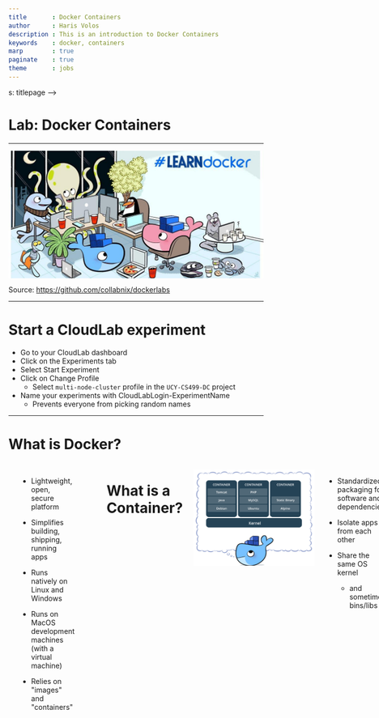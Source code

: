 ```yaml
---
title       : Docker Containers
author      : Haris Volos
description : This is an introduction to Docker Containers
keywords    : docker, containers
marp        : true
paginate    : true
theme       : jobs
--- 
```


<style>

  .img-overlay-wrap {
    position: relative;
    display: inline-block; /* <= shrinks container to image size */
    transition: transform 150ms ease-in-out;
  }

  .img-overlay-wrap img { /* <= optional, for responsiveness */
    display: block;
    max-width: 100%;
    height: auto;
  }

  .img-overlay-wrap svg {
    position: absolute;
    top: 0;
    left: 0;
  }

  </style>

  <style>
  img[alt~="center"] {
    display: block;
    margin: 0 auto;
  }

</style>

<style>   

   .cite-author {     
      text-align        : right; 
   }
   .cite-author:after {
      color             : orangered;
      font-size         : 125%;
      /* font-style        : italic; */
      font-weight       : bold;
      font-family       : Cambria, Cochin, Georgia, Times, 'Times New Roman', serif; 
      padding-right     : 130px;
   }
   .cite-author[data-text]:after {
      content           : " - "attr(data-text) " - ";      
   }

   .cite-author p {
      padding-bottom : 40px
   }

</style>

<!-- _class: titlepage -->s: titlepage -->

# Lab: Docker Containers

---

![center](figures/dockerlabs.jpg)

<span class="footnotesize">Source: https://github.com/collabnix/dockerlabs</span>

---

# Start a CloudLab experiment

- Go to your CloudLab dashboard
- Click on the Experiments tab
- Select Start Experiment
- Click on Change Profile
  - Select `multi-node-cluster` profile in the `UCY-CS499-DC` project
- Name your experiments with CloudLabLogin-ExperimentName
  - Prevents everyone from picking random names 

---

# What is Docker?


<div class="columns">

<div>

![w:500 center](figures/docker.jpg)

</div>

- Lightweight, open, secure platform

- Simplifies building, shipping, running apps

- Runs natively on Linux and Windows

- Runs on MacOS development machines (with a virtual machine)

- Relies on "images" and "containers"

<div>

</div>

---

# What is a Container?

<div class="columns">

<div>

![w:500 center](figures/container.png)

</div>

- Standardized packaging for software and dependencies

- Isolate apps from each other

- Share the same OS kernel

  - and sometimes bins/libs

<div>

</div>

---

# The role of Images and Containers

![w:800 center](figures/image-container.png)

<div class="columns">

<div class="center">

Example: Ubuntu with Go and application code

</div>

<div>

<div class="center">

Created by using an image. <br>Runs your application.

</div>

</div>

</div>

<!-- Image: standalone, executable package that includes everything needed to run
a piece of software (code, runtime libraries, configuration files). Provides the
filesystem and metadata (e.g. environment variables, initial working directory) for
a container.

Container: a process isolated from the rest of the system through abstractions
created by the OS. The level of isolation can be controlled, allowing access to
host resources. Its filesystem content comes from an image.

Container can be thought as the runtime instance of an image: what the image becomes in memory
when actually executed. -->

---

# Docker Containers are NOT Virtual Machines

- Easy connection to make

- Fundamentally different architectures

- Fundamentally different benefits

---

# Docker Containers vs. Virtual Machines

![w:800 center](figures/container-vs-vm.png)

---

# Using Docker: Build, Ship, Run Workflow

![w:800 center](figures/workflow.png)

---

# Some Docker vocabulary

- **Docker Image**
  The basis of a Docker container. Represents a full application

- **Docker Container**
  The standard unit in which the application service resides and executes

- **Docker Engine**
  Creates, ships and runs Docker containers deployable on a physical or  virtual, host locally, in a datacenter or cloud service provider

- **Registry Service**
  Cloud or server based storage and distribution service for your images
  Examples: Docker Hub (Public) or Docker Trusted Registry (Private)

---

# Basic Docker commands

```bash
$ docker image pull node:latest

$ docker image ls
$ docker container run –d –p 5000:5000 –-name node node:latest

$ docker container ps

$ docker container stop node(or <container id>)

$ docker container rm node (or <container id>)

$ docker image rmi (or <image id>)

$ docker build –t node:2.0 .

$ docker image push node:2.0

$ docker --help
```
---

# Our first containers

---

# Hello World

In your Docker environment, just run the following command:

```bash
$ docker run busybox echo hello world
hello world
```

(If your Docker install is brand new, you will also see a few extra lines, corresponding to the download of the busybox image.)

---

# That was our first container!

- We used one of the smallest, simplest images available: `busybox`.

- `busybox` is typically used in embedded systems (phones, routers...)

- We ran a single process and echo'ed `hello world`.

---

# A more useful container

Let's run a more exciting container:

```
$ docker run -it ubuntu
root@04c0bb0a6c07:/#
```

- This is a brand new container

- It runs a bare-bones, no-frills `ubuntu` system

- `-it` is shorthand for `-i -t`.

  - `-i` tells Docker to connect us to the container's stdin

  - `-t` tells Docker that we want a pseudo-terminal

---

# Do something in our container

Try to run `figlet` in our container.

```
root@04c0bb0a6c07:/# figlet hello
bash: figlet: command not found
```

Alright, we need to install it.

---

# Install a package in our container

We want `figlet`, so let's install it:

```
root@04c0bb0a6c07:/# apt-get update
...
Fetched 1514 kB in 14s (103 kB/s)
Reading package lists... Done
```

```
root@04c0bb0a6c07:/# apt-get install figlet
Reading package lists... Done
...
```

One minute later, `figlet` is installed!

---

# Try to run our freshly installed program

The `figlet` program takes a message as parameter.

```
root@04c0bb0a6c07:/# figlet hello
 _          _ _       
| |__   ___| | | ___  
| '_ \ / _ \ | |/ _ \ 
| | | |  __/ | | (_) |
|_| |_|\___|_|_|\___/
```

Beautiful! 😍

---

# Counting packages in the container

Let's check how many packages are installed there.

```
root@04c0bb0a6c07:/# dpkg -l | wc -l
190
```

- `dpkg -l` lists the packages installed in our container

- `wc -l` counts them

How many packages do we have on our host?

---

# Counting packages on the host

Exit the container by logging out of the shell, like you would usually do

(E.g. with ^D or exit)

```
root@04c0bb0a6c07:/# exit
```

Now, try to:

- run `dpkg -l | wc -l`. How many packages are installed?

- run `figlet`. Does that work?

---

# Host and containers are independent things

- We ran an `ubuntu` container on an `ubuntu` host

- But they have different, independent packages

- Installing something on the host doesn't expose it to the container

- And vice-versa

- We can run *any container on any host*

---

# Where's our container?

- Our container is now in a stopped state

- It still exists on disk, but all compute resources have been freed up

- We will see later how to get back to that container

---

# Starting another container

What if we start a new container, and try to run figlet again?

```
$ docker run -it ubuntu
root@b13c164401fb:/# figlet
bash: figlet: command not found
```

- We started a *brand new container*

- The basic Ubuntu image was used, and `figlet` is not here

<!-- - We will see in the next chapters how to bake a custom image with `figlet`. -->

---

# Background containers

---

# Objectives

Our first containers were interactive.

We will now see how to:

- Run a non-interactive container
- Run a container in the background
- List running containers
- Check the logs of a container
- Stop a container
- List stopped containers

---

# A non-interactive container

We will run a small custom container

This container just displays the time every second

```
$ docker run jpetazzo/clock
Fri Feb 20 00:28:53 UTC 2015
Fri Feb 20 00:28:54 UTC 2015
Fri Feb 20 00:28:55 UTC 2015
...
```

- This container will run forever
- To stop it, press `^C`
- Docker has automatically downloaded the image `jpetazzo/clock`
- This image is a user image, created by `jpetazzo`
- We will hear more about user images (and other types of images) later

---

# Run a container in the background

Containers can be started in the background, with the -d flag (daemon mode):

```
$ docker run -d jpetazzo/clock
47d677dcfba4277c6cc68fcaa51f932b544cab1a187c853b7d0caf4e8debe5ad
```

- We don't see the output of the container
- But don't worry: Docker collects that output and logs it!
- Docker gives us the ID of the container

---

# How can we check that our container is still running?

With `docker ps`, just like the UNIX `ps` command, lists running processes.

```
$ docker ps
CONTAINER ID  IMAGE           ...  CREATED        STATUS        ...
47d677dcfba4  jpetazzo/clock  ...  2 minutes ago  Up 2 minutes  ...
```

Docker tells us:
- The (truncated) ID of our container
- The image used to start the container
- That our container has been running (`Up`) for a couple of minutes
- Other information (COMMAND, PORTS, NAMES) that we will explain later

---

# Starting more containers

Let's start two more containers.

```
$ docker run -d jpetazzo/clock
57ad9bdfc06bb4407c47220cf59ce21585dce9a1298d7a67488359aeaea8ae2a
```

```
$ docker run -d jpetazzo/clock
068cc994ffd0190bbe025ba74e4c0771a5d8f14734af772ddee8dc1aaf20567d
```

Check that docker ps correctly reports all 3 containers.

---

# View only the IDs of the containers

Many Docker commands will work on container IDs: `docker stop`, `docker rm`...

If we want to list only the IDs of our containers (without the other columns or the header line), we can use the `-q` ("Quiet", "Quick") flag:

```
$ docker ps -q
068cc994ffd0
57ad9bdfc06b
47d677dcfba4
```

---

# View the logs of a container

We told you that Docker was logging the container output.

Let's see that now.

```
$ docker logs 47d
Fri Feb 20 00:39:52 UTC 2015
Fri Feb 20 00:39:53 UTC 2015
...
```

- We specified a *prefix* of the full container ID
- You can, of course, specify the full ID
- The `logs` command will output the *entire* logs of the container
  (Sometimes, that will be too much. Let's see how to address that.)

---

# Stop our container

There are two ways we can terminate our detached container.

- Killing it using the `docker kill` command
- Stopping it using the `docker stop` command

The first one stops the container immediately, by using the `KILL` signal

The second one is more graceful. It sends a `TERM` signal, and after 10 seconds, if the container has not stopped, it sends `KILL`

Reminder: the `KILL` signal cannot be intercepted, and will forcibly terminate the container

---

# Stopping our containers

Let's stop one of those containers:

```
$ docker stop 47d6
47d6
```

This will take 10 seconds:

- Docker sends the `TERM` signal
- the container doesn't react to this signal (it's a simple Shell script with no special signal handling)
- 10 seconds later, since the container is still running, Docker sends the `KILL` signal
- this terminates the container

---

# Killing the remaining containers

Let's be less patient with the two other containers:

```
$ docker kill 068 57ad
068
57ad
```

The `stop` and `kill` commands can take multiple container IDs

Those containers will be terminated immediately (without the 10 seconds delay)

Let's check that our containers don't show up anymore:

```
$ docker ps
```

---

# List stopped containers

We can also see stopped containers, with the -a (--all) option.

```
$ docker ps -a
CONTAINER ID  IMAGE           ...  CREATED      STATUS
068cc994ffd0  jpetazzo/clock  ...  21 min. ago  Exited (137) 3 min. ago
57ad9bdfc06b  jpetazzo/clock  ...  21 min. ago  Exited (137) 3 min. ago
47d677dcfba4  jpetazzo/clock  ...  23 min. ago  Exited (137) 3 min. ago
5c1dfd4d81f1  jpetazzo/clock  ...  40 min. ago  Exited (0) 40 min. ago
b13c164401fb  ubuntu          ...  55 min. ago  Exited (130) 53 min. ago
```

---

# Restarting and attaching to containers

---

# Restarting and attaching to containers

We have started containers in the foreground, and in the background.

We will see how to:

- Put a container in the background
- Attach to a background container to bring it to the foreground
- Restart a stopped container

---

# Background and foreground

The distinction between foreground and background containers is arbitrary

From Docker's point of view, all containers are the same

All containers run the same way, whether there is a client attached to them or not

It is always possible to detach from a container, and to reattach to a container

Analogy: attaching to a container is like plugging a keyboard and screen to a physical server

---

# Detaching from a container

- If you have started an *interactive container* (with option `-it`), you can detach from it

- The "detach" sequence is `^P^Q`

- Otherwise you can detach by killing the Docker client

  (But not by hitting `^C`, as this would deliver `SIGINT` to the container)

What does `-it` stand for?

- `-t` means "allocate a terminal"
- `-i` means "connect stdin to the terminal"

---

# Attaching to a container

You can attach to a container:

```
$ docker attach <containerID>
```

- The container must be running
- There can be multiple clients attached to the same container

---

# Detaching from non-interactive containers

- **Warning**: if the container was started without `-it`...
  - You won't be able to detach with `^P^Q`
  - If you hit `^C`, the signal will be proxied to the container

- Remember: you can always detach by killing the Docker client.

---

# Checking container output

Use `docker attach` if you intend to send input to the container

If you just want to see the output of a container, use `docker logs`

```bash
$ docker logs --tail 1 --follow <containerID>
```

---

# Restarting a container

When a container has exited, it is in stopped state.

It can then be restarted with the `start` command.

```bash
$ docker start <yourContainerID>
```

The container will be restarted using the same options you launched it with.

---

# Understanding Docker images
---

# Understanding Docker images

We will explain:

- What is an image

- What is a layer

- How to search and download images

---

# What is an image?

<div class="columns">

<div style="font-size: 24px">

- Image = files + metadata
- These files form the root filesystem of our container.
- The metadata can indicate a number of things, e.g.:
  - the author of the image
  - the command to execute in the container when starting it
  - environment variables to be set
  - etc.
- Images are made of layers, conceptually stacked on top of each other
- Each layer can add, change, and remove files and/or metadata
- Images can share layers to optimize disk usage, transfer times, and memory use

</div>

![w:340 center](figures/image-1.png)
![w:340 center](figures/image-2.png)

<div>

</div>

---

# Differences between containers and images

- An image is a read-only filesystem.

- A container is an encapsulated set of processes running in a read-write copy of that filesystem.

- To optimize container boot time, copy-on-write is used instead of regular copy.

- `docker run` starts a container from a given image.

<!-- Let's give a couple of metaphors to illustrate those concepts. -->

---

# Wait a minute...

If an image is read-only, how do we change it?

- We don't

- We create a new container from that image

- Then we make changes to that container

- When we are satisfied with those changes, we transform them into a new layer

- A new image is created by stacking the new layer on top of the old image

---

# Images namespaces

There are three namespaces:

- Official images

    e.g. `ubuntu`, `busybox` ...

- User (and organizations) images

    e.g. `jpetazzo/clock`

- Self-hosted images

    e.g. `registry.example.com:5000/my-private/image`

Let's explain each of them.

---

# Root namespace

The root namespace is for official images.

They are gated by Docker Inc.

They are generally authored and maintained by third parties.

Those images include:

- Small, "swiss-army-knife" images like busybox.

- Distro images to be used as bases for your builds, like ubuntu, fedora...

- Ready-to-use components and services, like redis, postgresql...

- Over 150 at this point!

---

# User namespace

The user namespace holds images for Docker Hub users and organizations.

For example:

```bash
jpetazzo/clock
```

The Docker Hub user is:

```bash
jpetazzo
```

The image name is:

```bash
clock
```

---

# Self-hosted namespace

This namespace holds images which are not hosted on Docker Hub, but on third
party registries.

They contain the hostname (or IP address), and optionally the port, of the
registry server.

For example:

```bash
localhost:5000/wordpress
```

* `localhost:5000` is the host and port of the registry
* `wordpress` is the name of the image

---

# How do you store and manage images?

Images can be stored:

* On your Docker host
* In a Docker registry

You can use the Docker client to download (pull) or upload (push) images

To be more accurate: you can use the Docker client to tell a Docker Engine
to push and pull images to and from a registry

---

# Showing current images

Let's look at what images are on our host now.

```bash
$ docker images
REPOSITORY       TAG       IMAGE ID       CREATED         SIZE
ubuntu           latest    07c86167cdc4   4 days ago      188 MB
busybox          latest    3240943c9ea3   2 weeks ago     1.114 MB
jpetazzo/clock   latest    12068b93616f   12 months ago   2.433 MB
```

---

# Searching for images

We cannot list *all* images on a remote registry, but
we can search for a specific keyword:

```bash
$ docker search marathon
NAME                     DESCRIPTION                     STARS  OFFICIAL  AUTOMATED
mesosphere/marathon      A cluster-wide init and co...   105              [OK]
mesoscloud/marathon      Marathon                        31               [OK]
mesosphere/marathon-lb   Script to update haproxy b...   22               [OK]
tobilg/mongodb-marathon  A Docker image to start a ...   4                [OK]
```


- "Stars" indicate the popularity of the image.

- "Official" images are those in the root namespace.

- "Automated" images are built automatically by the Docker Hub.
  <br/>(This means that their build recipe is always available.)

---

# Downloading images

There are two ways to download images.

- Explicitly, with `docker pull`.

- Implicitly, when executing `docker run` and the image is not found locally.

---

# Pulling an image

```bash
$ docker pull debian:jessie
Pulling repository debian
b164861940b8: Download complete
b164861940b8: Pulling image (jessie) from debian
d1881793a057: Download complete
```

- As seen previously, images are made up of layers.

- Docker has downloaded all the necessary layers.

- In this example, `:jessie` indicates which exact version of Debian
  we would like.

  It is a *version tag*.

---

# Image and tags

- Images can have tags.

- Tags define image versions or variants.

- `docker pull ubuntu` will refer to `ubuntu:latest`.

- The `:latest` tag is generally updated often.

---

# When to (not) use tags

Don't specify tags:

- When doing rapid testing and prototyping.
- When experimenting.
- When you want the latest version.

Do specify tags:

- When recording a procedure into a script.
- When going to production.
- To ensure that the same version will be used everywhere.
- To ensure repeatability later.

This is similar to what we would do with `pip install`, `npm install`, etc.

---

# Building Docker images with a Dockerfile

---

# Building Docker images with a Dockerfile

We will build a container image automatically, with a `Dockerfile`

You will:

- Write a `Dockerfile`

- Build an image from a `Dockerfile`

---

# `Dockerfile` overview

- A `Dockerfile` is a build recipe for a Docker image

- It contains a series of instructions telling Docker how an image is constructed

- The `docker build` command builds an image from a `Dockerfile`

---

# Writing our first `Dockerfile`

Our Dockerfile must be in a **new, empty directory**

1. Create a directory to hold our `Dockerfile`

```bash
$ mkdir myimage
```

2. Create a `Dockerfile` inside this directory

```bash
$ cd myimage
$ vim Dockerfile
```

Of course, you can use any other editor of your choice

---

# Type this into our Dockerfile...

```dockerfile
FROM ubuntu
RUN apt-get update
RUN apt-get install figlet
```

- `FROM` indicates the base image for our build.

- Each `RUN` line will be executed by Docker during the build.

- Our `RUN` commands **must be non-interactive.**
  <br/>(No input can be provided to Docker during the build.)

- In many cases, we will add the `-y` flag to `apt-get`.

---

# Build it!

Save our file, then execute:

```bash
$ docker build -t figlet .
```

- `-t` indicates the tag to apply to the image.

- `.` indicates the location of the *build context*.

We will talk more about the build context later.

To keep things simple for now: this is the directory where our Dockerfile is located.

---

# What happens when we build the image?

The output of docker build looks like this:

```
$ docker build -t figlet .
Sending build context to Docker daemon 2.048 kB
Sending build context to Docker daemon 
Step 0 : FROM ubuntu
 ---> e54ca5efa2e9
Step 1 : RUN apt-get update
 ---> Running in 840cb3533193
 ---> 7257c37726a1
Removing intermediate container 840cb3533193
Step 2 : RUN apt-get install figlet
 ---> Running in 2b44df762a2f
 ---> f9e8f1642759
Removing intermediate container 2b44df762a2f
Successfully built f9e8f1642759
```

- The output of the RUN commands has been omitted.

---

# Running the image

The resulting image is not different from the one produced manually

```
$ docker run -ti figlet
root@91f3c974c9a1:/# figlet hello
 _          _ _       
| |__   ___| | | ___  
| '_ \ / _ \ | |/ _ \ 
| | | |  __/ | | (_) |
|_| |_|\___|_|_|\___/
```

Yay! 🎉

---

# Deploying Web Services with Docker 

---

# Deploying Web Services with Docker 

We will deploy a container of the NGINX web server 

You will:

- Write a `Dockerfile`

- Build an image from a `Dockerfile`

- Run your image as a container

---

# Write Dockerfile 

```dockerfile
# The base image
FROM ubuntu			

# Installation dependencies 
RUN apt-get update		
RUN apt-get install -y nginx

# Installation of static site files 
COPY index.html /var/www/html	

# Open TCP port 80
EXPOSE 80			

# Setting the web server application as the default
CMD ["nginx", "-g", "daemon off"]
```

<!-- ``EXPOSE`` specifies the port number that needs to be exposed

``CMD`` tells the container which command it should run when it is started  -->

---

# Write index.html

```html
<html>
  <head>
    <title>Docker NGINX</title>
  </head>
  <body>
    <h1>Welcome to Docker NGINX</h1>
    <p>If you can see this, Docker successfully deployed nginx.</p>
  </body>
</html>
```

---

# Build NGINX image

```
$ docker build -t nginx-static .
Sending build context to Docker daemon  3.072kB
Step 1/6 : FROM ubuntu
 ---> 174c8c134b2a
Step 2/6 : RUN apt-get update
 ---> Using cache
 ---> b12ade2f93c9
...
```

---

# Run NGINX container

```
$ docker run -p 8888:80 nginx-static
```

Exposes port 80 of the server inside the container externally on port 8888

---

# Docker Bridge Networking and Port Mapping

![h:400 center](figures/port-mapping.png)

---

# Visit NGINX

```
http://c220g1-030621.wisc.cloudlab.us:8888
```

```
Welcome to Docker NGINX
If you can see this, Docker successfully deployed nginx.
```